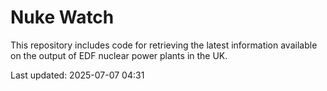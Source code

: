 # Nuke Watch

This repository includes code for retrieving the latest information available on the output of EDF nuclear power plants in the UK.

Last updated: 2025-07-07 04:31